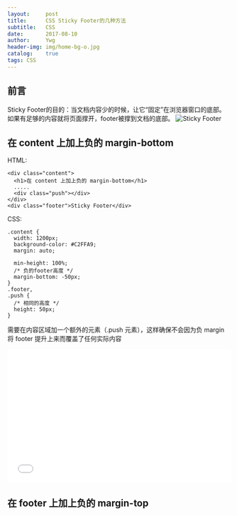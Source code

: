 ```yaml
---
layout:     post
title:      CSS Sticky Footer的几种方法
subtitle:   CSS
date:       2017-08-10
author:     Ywg
header-img: img/home-bg-o.jpg
catalog:    true
tags: CSS
---
```


## 前言
Sticky Footer的目的：当文档内容少的时候，让它“固定”在浏览器窗口的底部。如果有足够的内容就将页面撑开，footer被撑到文档的底部。
![Sticky Footer](http://s0.qhimg.com/static/2420cb2a1c837ca9.svg)
## 在 content 上加上负的 margin-bottom
HTML:
```
<div class="content">
  <h1>在 content 上加上负的 margin-bottom</h1>
  .....
  <div class="push"></div>
</div>
<div class="footer">Sticky Footer</div>
```
CSS:
```
.content {
  width: 1200px;
  background-color: #C2FFA9;
  margin: auto;
  
  min-height: 100%;
  /* 负的footer高度 */
  margin-bottom: -50px;
}
.footer,
.push {
  /* 相同的高度 */
  height: 50px;
}
```
需要在内容区域加一个额外的元素（.push 元素），这样确保不会因为负 margin 将 footer 提升上来而覆盖了任何实际内容

<iframe height='300' scrolling='no' title='CSS Sticky Footer-1' src='//codepen.io/ywg228/embed/LjLNwy/?height=300&theme-id=0&default-tab=html,result&embed-version=2' frameborder='no' allowtransparency='true' allowfullscreen='true' style='width: 100%;'>See the Pen <a href='https://codepen.io/ywg228/pen/LjLNwy/'>CSS Sticky Footer-1</a> by Mr.Yang (<a href='https://codepen.io/ywg228'>@ywg228</a>) on <a href='https://codepen.io'>CodePen</a>.
</iframe>

## 在 footer 上加上负的 margin-top

